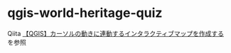 # qgis-world-heritage-quiz

Qiita [【QGIS】カーソルの動きに連動するインタラクティブマップを作成する](https://qiita.com/geo_jagaimo/items/b5a68256159d5859f857) を参照
